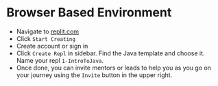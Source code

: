 # Browser Based Environment
- Navigate to [replit.com](replit.com)
- Click `Start Creating`
- Create account or sign in
- Click `Create Repl` in sidebar. Find the Java template and choose it. Name your repl `1-IntroToJava`.
- Once done, you can invite mentors or leads to help you as you go on your journey using the `Invite` button in the upper right.


